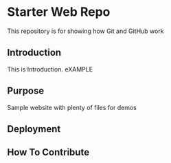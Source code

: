 # Starter Web Repo

This repository is for showing how Git and GitHub work

## Introduction
This is Introduction. eXAMPLE

## Purpose

Sample website with plenty of files for demos

## Deployment

## How To Contribute 